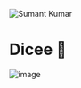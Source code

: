 ![Sumant Kumar](https://user-images.githubusercontent.com/25642677/137104691-731dc152-6cd9-4a8f-894f-8c4e0f4d756e.png)


# Dicee 🎲
![image](https://user-images.githubusercontent.com/25642677/137104939-3adb99b3-b651-4853-be2c-c3240063b63e.png)

